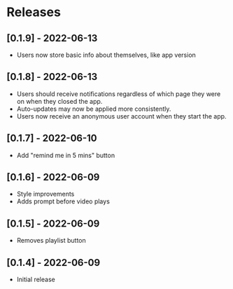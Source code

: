 # Releases

## [0.1.9] - 2022-06-13
- Users now store basic info about themselves, like app version

## [0.1.8] - 2022-06-13
- Users should receive notifications regardless of which page they were on when they closed the app.
- Auto-updates may now be applied more consistently.
- Users now receive an anonymous user account when they start the app.

## [0.1.7] - 2022-06-10
- Add "remind me in 5 mins" button

## [0.1.6] - 2022-06-09
- Style improvements
- Adds prompt before video plays

## [0.1.5] - 2022-06-09
- Removes playlist button

## [0.1.4] - 2022-06-09
- Initial release
